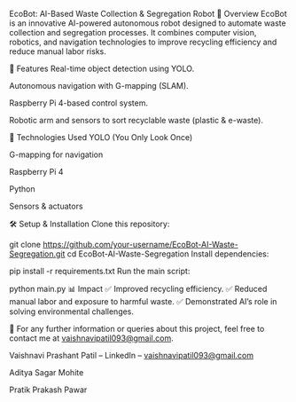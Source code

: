 EcoBot: AI-Based Waste Collection & Segregation Robot
🌟 Overview
EcoBot is an innovative AI-powered autonomous robot designed to automate waste collection and segregation processes. It combines computer vision, robotics, and navigation technologies to improve recycling efficiency and reduce manual labor risks.

🧠 Features
Real-time object detection using YOLO.

Autonomous navigation with G-mapping (SLAM).

Raspberry Pi 4-based control system.

Robotic arm and sensors to sort recyclable waste (plastic & e-waste).

🔧 Technologies Used
YOLO (You Only Look Once)

G-mapping for navigation

Raspberry Pi 4

Python

Sensors & actuators

🛠️ Setup & Installation
Clone this repository:

git clone https://github.com/your-username/EcoBot-AI-Waste-Segregation.git
cd EcoBot-AI-Waste-Segregation
Install dependencies:

pip install -r requirements.txt
Run the main script:

python main.py
📊 Impact
✅ Improved recycling efficiency.
✅ Reduced manual labor and exposure to harmful waste.
✅ Demonstrated AI’s role in solving environmental challenges.

📩 For any further information or queries about this project, feel free to contact me at vaishnavipatil093@gmail.com.

Vaishnavi Prashant Patil – LinkedIn – vaishnavipatil093@gmail.com

Aditya Sagar Mohite

Pratik Prakash Pawar
